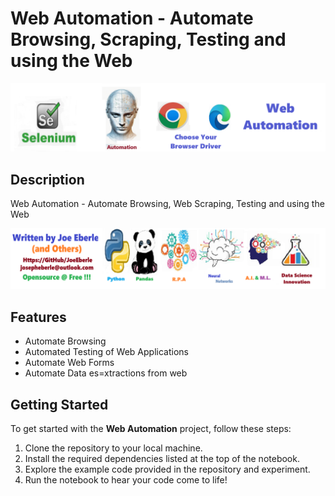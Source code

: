 # Web Automation - Automate Browsing, Scraping, Testing and using the Web 

![solution code Logo](code.png)

## Description

Web Automation - Automate Browsing, Web Scraping, Testing and using the Web  

![Developer Logo](developer.png)

## Features

- Automate Browsing
- Automated Testing of Web Applications
- Automate Web Forms 
- Automate Data es=xtractions from web 
  

## Getting Started

To get started with the **Web Automation** project, follow these steps:

1. Clone the repository to your local machine.
2. Install the required dependencies listed at the top of the notebook.
3. Explore the example code provided in the repository and experiment.
4. Run the notebook to hear your code come to life!

 



